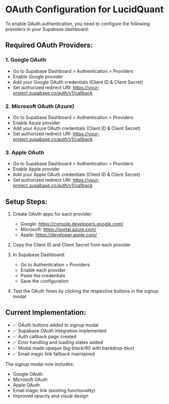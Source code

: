 # OAuth Configuration for LucidQuant

To enable OAuth authentication, you need to configure the following providers in your Supabase dashboard:

## Required OAuth Providers:

### 1. Google OAuth
- Go to Supabase Dashboard > Authentication > Providers
- Enable Google provider
- Add your Google OAuth credentials (Client ID & Client Secret)
- Set authorized redirect URI: https://your-project.supabase.co/auth/v1/callback

### 2. Microsoft OAuth (Azure)
- Go to Supabase Dashboard > Authentication > Providers  
- Enable Azure provider
- Add your Azure OAuth credentials (Client ID & Client Secret)
- Set authorized redirect URI: https://your-project.supabase.co/auth/v1/callback

### 3. Apple OAuth
- Go to Supabase Dashboard > Authentication > Providers
- Enable Apple provider
- Add your Apple OAuth credentials (Client ID & Client Secret)
- Set authorized redirect URI: https://your-project.supabase.co/auth/v1/callback

## Setup Steps:

1. Create OAuth apps for each provider:
   - Google: https://console.developers.google.com/
   - Microsoft: https://portal.azure.com/
   - Apple: https://developer.apple.com/

2. Copy the Client ID and Client Secret from each provider

3. In Supabase Dashboard:
   - Go to Authentication > Providers
   - Enable each provider
   - Paste the credentials
   - Save the configuration

4. Test the OAuth flows by clicking the respective buttons in the signup modal

## Current Implementation:

- ✅ OAuth buttons added to signup modal
- ✅ Supabase OAuth integration implemented
- ✅ Auth callback page created
- ✅ Error handling and loading states added
- ✅ Modal made opaque (bg-black/90 with backdrop-blur)
- ✅ Email magic link fallback maintained

The signup modal now includes:
- Google OAuth
- Microsoft OAuth  
- Apple OAuth
- Email magic link (existing functionality)
- Improved opacity and visual design
